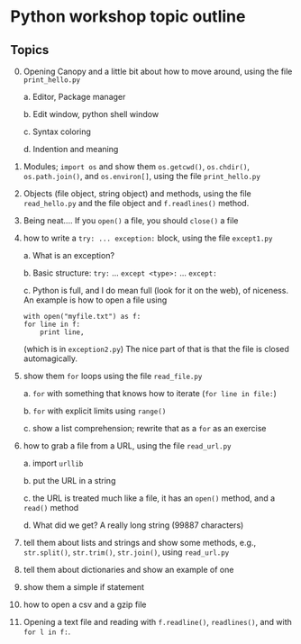 # Python workshop topic outline

## Topics

0.  Opening Canopy and a little bit about how to move around, using the file
	`print_hello.py`

    a. Editor, Package manager
    
    b. Edit window, python shell window
    
    c. Syntax coloring

    d. Indention and meaning
 
0.  Modules; `import os` and show them `os.getcwd()`, `os.chdir()`,
`os.path.join()`, and `os.environ[]`, using the file `print_hello.py`
 
0.  Objects (file object, string object) and methods, using the
file `read_hello.py` and the file object and `f.readlines()` method.

0.  Being neat....  If you `open()` a file, you should `close()` a file
 
0.  how to write a `try: ... exception:` block, using the file `except1.py`

	a. What is an exception?

	b. Basic structure:  `try:` ... `except <type>:` ... `except:`

	c. Python is full, and I do mean full (look for it on the web), of niceness.
	An example is how to open a file using
	
        with open("myfile.txt") as f:
        for line in f:
            print line,

	(which is in `exception2.py`) The nice part of that is that the file is
	closed automagically.

0.  show them `for` loops using the file `read_file.py`

    a. `for` with something that knows how to iterate (`for line in file:`)
    
    b. `for` with explicit limits using `range()`
    
    c. show a list comprehension; rewrite that as a `for` as an exercise
 
0.  how to grab a file from a URL, using the file `read_url.py`

	a. import `urllib`
	
	b. put the URL in a string
	
	c. the URL is treated much like a file, it has an `open()` method, and a
	`read()` method
	
	d. What did we get?  A really long string (99887 characters)
	
0.  tell them about lists and strings and show some methods, e.g.,
`str.split()`, `str.trim()`, `str.join()`, using `read_url.py`
 
0.  tell them about dictionaries and show an example of one
 

0.  show them a simple if statement
 
0.  how to open a csv and a gzip file
 


0.  Opening a text file and reading with `f.readline()`, `readlines()`,
and with `for l in f:`.